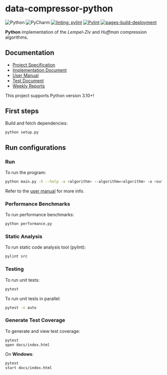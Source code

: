 # data-compressor-python

![Python](https://img.shields.io/badge/python-3670A0?style=for-the-badge&logo=python&logoColor=ffdd54)
![PyCharm](https://img.shields.io/badge/pycharm-143?style=for-the-badge&logo=pycharm&logoColor=black&color=black&labelColor=green)
[![linting: pylint](https://img.shields.io/badge/linting-pylint-yellowgreen)](https://github.com/PyCQA/pylint)
[![Pylint](https://github.com/CasimirLaine/data-compressor-python/actions/workflows/pylint.yml/badge.svg?branch=master)](https://github.com/CasimirLaine/data-compressor-python/actions/workflows/pylint.yml)
[![pages-build-deployment](https://github.com/CasimirLaine/data-compressor-python/actions/workflows/pages/pages-build-deployment/badge.svg?branch=master)](https://github.com/CasimirLaine/data-compressor-python/actions/workflows/pages/pages-build-deployment)

<b>Python</b> implementation of the <i>Lempel-Ziv</i> and <i>Huffman</i> compression algorithms.

## Documentation

- [Project Specification](./specs/specification.md)
- [Implementation Document](./specs/implementation.md)
- [User Manual](./specs/manual.md)
- [Test Document](./specs/testing.md)
- [Weekly Reports](./specs/weekly)

This project supports Python version 3.10+!

## First steps

Build and fetch dependencies:

```bash
python setup.py
```

## Run configurations

### Run

To run the program:

```bash 
python main.py -h --help -a <algorithm> --algorithm=<algorithm> -o <output_file> --output_file=<output_file> -f <file> --file=<file> -m <method> --method=<method> <input>
```

Refer to the [user manual](./specs/manual.md) for more info.

### Performance Benchmarks

To run performance benchmarks:

```bash 
python performance.py
```

### Static Analysis

To run static code analysis tool (pylint):

```bash
pylint src
```

### Testing

To run unit tests:

```bash
pytest
```

To run unit tests in parallel:

```bash
pytest -n auto
```

### Generate Test Coverage

To generate and view test coverage:

```bash
pytest
open docs/index.html
```

On <b>Windows</b>:

```bash
pytest
start docs/index.html
```
